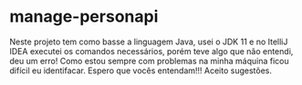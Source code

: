 # manage-personapi
Neste projeto tem como basse a linguagem Java, usei o JDK 11 e no ItelliJ IDEA executei os comandos necessários,
porém teve algo que não entendi, deu um erro! Como estou sempre com problemas na minha máquina ficou difícil eu identifacar.
Espero que vocês entendam!!! Aceito sugestões.
